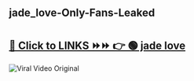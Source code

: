 
 ## jade_love-Only-Fans-Leaked

# <h2><a href="https://clipsfans.com/jade_love&ref=git">🔗 Click to LINKS ⏩⏩ 👉 🟢 jade love </a></h2>

<a href="https://clipsfans.com/jade_love&ref=git" rel="nofollow" data-target="animated-image.originalLink"><img src="https://i.ibb.co.com/xMMVF88/686577567.gif" alt="Viral Video Original" style="max-width: 100%; display: inline-block;" data-target="animated-image.originalImage"></a>
